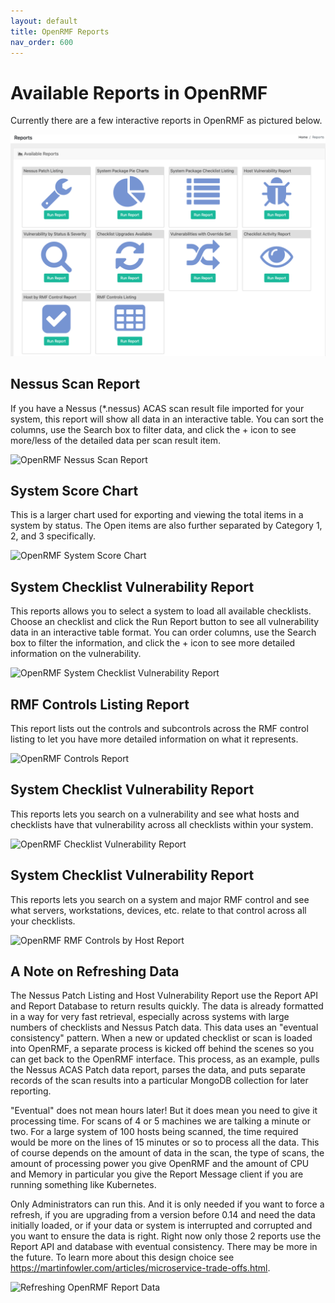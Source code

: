 ```yaml
---
layout: default
title: OpenRMF Reports
nav_order: 600
---
```


# Available Reports in OpenRMF

Currently there are a few interactive reports in OpenRMF as pictured below. 

![OpenRMF Reports](./assets/reports.png)


## Nessus Scan Report
If you have a Nessus (*.nessus) ACAS scan result file imported for your system, this report will show all data in an interactive table. You can sort the columns, use the Search box to filter data, and click the + icon to see more/less of the detailed data per scan result item.

![OpenRMF Nessus Scan Report](./assets/reports-nessus-scan.png)


## System Score Chart
This is a larger chart used for exporting and viewing the total items in a system by status. The Open items are also further separated by Category 1, 2, and 3 specifically.

![OpenRMF System Score Chart](./assets/reports-system-charts.png)


## System Checklist Vulnerability Report
This reports allows you to select a system to load all available checklists. Choose an checklist and click the Run Report button to see all vulnerability data in an interactive table format. You can order columns, use the Search box to filter the information, and click the + icon to see more detailed information on the vulnerability.

![OpenRMF System Checklist Vulnerability Report](./assets/reports-checklists.png)


## RMF Controls Listing Report
This report lists out the controls and subcontrols across the RMF control listing to let you have more detailed information on what it represents. 

![OpenRMF Controls Report](./assets/reports-controls.png)


## System Checklist Vulnerability Report
This reports lets you search on a vulnerability and see what hosts and checklists have that vulnerability across all checklists within your system.

![OpenRMF Checklist Vulnerability Report](./assets/reports-vulnerabilities.png)


## System Checklist Vulnerability Report
This reports lets you search on a system and major RMF control and see what servers, workstations, devices, etc. relate to that control across all your checklists.

![OpenRMF RMF Controls by Host Report](./assets/reports-host-for-control.png)

## A Note on Refreshing Data

The Nessus Patch Listing and Host Vulnerability Report use the Report API and Report Database to return results quickly. The data is already formatted in a way for very fast retrieval, especially across systems with large numbers of checklists and Nessus Patch data. This data uses an "eventual consistency" pattern. When a new or updated checklist or scan is loaded into OpenRMF, a separate process is kicked off behind the scenes so you can get back to the OpenRMF interface. This process, as an example, pulls the Nessus ACAS Patch data report, parses the data, and puts separate records of the scan results into a particular MongoDB collection for later reporting. 

"Eventual" does not mean hours later! But it does mean you need to give it processing time. For scans of 4 or 5 machines we are talking a minute or two. For a large system of 100 hosts being scanned, the time required would be more on the lines of 15 minutes or so to process all the data. This of course depends on the amount of data in the scan, the type of scans, the amount of processing power you give OpenRMF and the amount of CPU and Memory in particular you give the Report Message client if you are running something like Kubernetes.

Only Administrators can run this. And it is only needed if you want to force a refresh, if you are upgrading from a version before 0.14 and need the data initially loaded, or if your data or system is interrupted and corrupted and you want to ensure the data is right. Right now only those 2 reports use the Report API and database with eventual consistency. There may be more in the future. To learn more about this design choice see https://martinfowler.com/articles/microservice-trade-offs.html.

![Refreshing OpenRMF Report Data](./assets/refresh-report-data.png)
